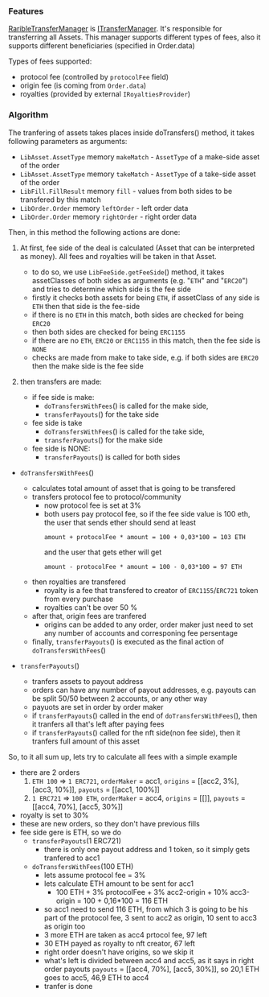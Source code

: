### Features

[RaribleTransferManager](./RaribleTransferManager.sol) is [ITransferManager](./ITransferManager.sol).
It's responsible for transferring all Assets. This manager supports different types of fees, also it supports different beneficiaries (specified in Order.data)  

Types of fees supported:
- protocol fee (controlled by `protocolFee` field) 
- origin fee (is coming from `Order.data`)
- royalties (provided by external `IRoyaltiesProvider`)

### Algorithm
The tranfering of assets takes places inside doTransfers() method, it takes following parameters as arguments:
- `LibAsset.AssetType` memory `makeMatch` - `AssetType` of a make-side asset of the order
- `LibAsset.AssetType` memory `takeMatch` - `AssetType` of a take-side asset of the order
- `LibFill.FillResult` memory `fill` - values from both sides to be transfered by this match
- `LibOrder.Order` memory `leftOrder` - left order data
- `LibOrder.Order` memory `rightOrder` - right order data

Then, in this method the following actions are done:

1. At first, fee side of the deal is calculated (Asset that can be interpreted as money). All fees and royalties will be taken in that Asset.
    - to do so, we use `LibFeeSide.getFeeSide`() method, it takes assetClasses of both sides as arguments (e.g. "`ETH`" and "`ERC20`") and tries to determine which side is the fee side
    - firstly it checks both assets for being `ETH`, if assetClass of any side is `ETH` then that side is the fee-side
    - if there is no `ETH` in this match, both sides are checked for being `ERC20`
    - then both sides are checked for being `ERC1155`
    - if there are no `ETH`, `ERC20` or `ERC1155` in this match, then the fee side is `NONE`
    - checks are made from make to take side, e.g. if both sides are `ERC20` then the make side is the fee side

2. then transfers are made:
    - if fee side is make:
        - `doTransfersWithFees`() is called for the make side,
        - `transferPayouts`() for the take side
    - fee side is take 
        - `doTransfersWithFees`() is called for the take side,
        - `transferPayouts`() for the make side
    - fee side is NONE:
        - `transferPayouts`() is called for both sides

- `doTransfersWithFees`() 
    - calculates total amount of asset that is going to be transfered
    - transfers protocol fee to protocol/community
        - now protocol fee is set at 3%
        - both users pay protocol fee, so if the fee side value is 100 eth, the user that sends ether should send at least 
            ```
            amount + protocolFee * amount = 100 + 0,03*100 = 103 ETH
            ```
            and the user that gets ether will get
            ```
            amount - protocolFee * amount = 100 - 0,03*100 = 97 ETH
            ``` 
    - then royalties are transfered
        - royalty is a fee that transfered to creator of `ERC1155`/`ERC721` token from every purchase
        - royalties can't be over 50 %
    - after that, origin fees are tranfered
        - origins can be added to any order, order maker just need to set any number of accounts and corresponing fee persentage
    - finally, `transferPayouts`() is executed as the final action of `doTransfersWithFees`()


- `transferPayouts`()
    - tranfers assets to payout address
    - orders can have any number of payout addresses, e.g. payouts can be split 50/50 between 2 accounts, or any other way
    - payuots are set in order by order maker
    - if `transferPayouts`() called in the end of `doTransfersWithFees`(), then it tranfers all that's left after paying fees
    - if `transferPayouts`() called for the nft side(non fee side), then it tranfers full amount of this asset


So, to it all sum up, lets try to calculate all fees with a simple example
- there are 2 orders
    1. `ETH 100` => `1 ERC721`, `orderMaker` = acc1, `origins` = [[acc2, 3%], [acc3, 10%]], `payouts` = [[acc1, 100%]] 
    2. `1 ERC721` => `100 ETH`, `orderMaker` = acc4, `origins` = [[]], `payouts` = [[acc4, 70%], [acc5, 30%]]
- royalty is set to 30%
- these are new orders, so they don't have previous fills
- fee side gere is ETH, so we do
    - `transferPayouts`(1 ERC721)
        - there is only one payout address and 1 token, so it simply gets tranfered to acc1
    - `doTransfersWithFees`(100 ETH)
        - lets assume protocol fee = 3%
        - lets calculate ETH amount to be sent for acc1
            - 100 ETH + 3% protocolFee + 3% acc2-origin + 10% acc3-origin = 100 + 0,16*100 = 116 ETH
        - so acc1 need to send 116 ETH, from which 3 is going to be his part of the protocol fee, 3 sent to acc2 as origin, 10 sent to acc3 as origin too
        - 3 more ETH are taken as acc4 prtocol fee, 97 left
        - 30 ETH payed as royalty to nft creator, 67 left
        - right order doesn't have origins, so we skip it
        - what's left is divided between acc4 and acc5, as it says in right order payouts `payouts` = [[acc4, 70%], [acc5, 30%]], so 20,1 ETH goes to acc5, 46,9 ETH to acc4
        - tranfer is done



    
